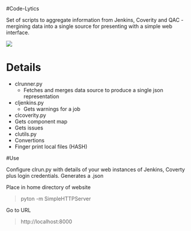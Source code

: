 #Code-Lytics

Set of scripts to aggregate information from Jenkins, Coverity and QAC - mergining data into a single source for presenting with a simple web 
interface.

![](https://raw.github.com/ovinn/proj-lytics/master/img/example.png)

# Details

* clrunner.py
  * Fetches and merges data source to produce a single json representation
* cljenkins.py
  * Gets warnings for a job
* clcoverity.py
 * Gets component map
 * Gets issues
* clutils.py
 * Convertions
 * Finger print local files (HASH)

#Use

Configure clrun.py with details of your web instances of Jenkins, Coverty plus login credentials. 
Generates a <file>.json

Place in home directory of website

> pyton -m SimpleHTTPServer

Go to URL

> http://localhost:8000
